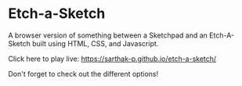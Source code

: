 # Etch-a-Sketch

A browser version of something between a Sketchpad and an Etch-A-Sketch built using HTML, CSS, and Javascript. 

Click here to play live: https://sarthak-p.github.io/etch-a-sketch/

Don't forget to check out the different options!
